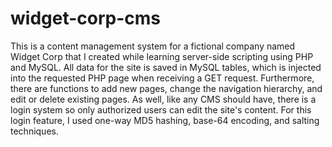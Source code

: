 # widget-corp-cms

This is a content management system for a fictional company named Widget Corp that I created while learning server-side scripting using PHP and MySQL. All data for the site is saved in MySQL tables, which is injected into the requested PHP page when receiving a GET request. Furthermore, there are functions to add new pages, change the navigation hierarchy, and edit or delete existing pages. As well, like any CMS should have, there is a login system so only authorized users can edit the site's content. For this login feature, I used one-way MD5 hashing, base-64 encoding, and salting techniques.

